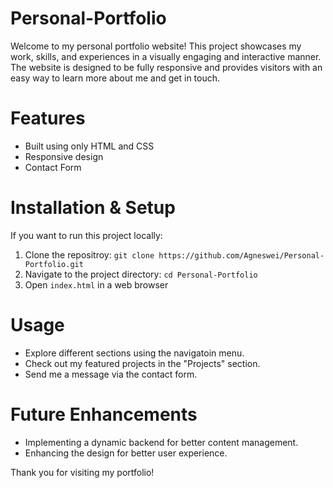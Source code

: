 # Personal-Portfolio

Welcome to my personal portfolio website! This project showcases my work, skills, and experiences in a visually engaging and interactive manner. The website is designed to be fully responsive and provides visitors with an easy way to learn more about me and get in touch.

# Features
* Built using only HTML and CSS
* Responsive design
* Contact Form

# Installation & Setup

If you want to run this project locally:
1. Clone the repositroy:  `git clone https://github.com/Agneswei/Personal-Portfolio.git`
2. Navigate to the project directory:
`cd Personal-Portfolio`
3. Open `index.html` in a web browser

# Usage
* Explore different sections using the navigatoin menu.
* Check out my featured projects in the "Projects" section.
* Send me a message via the contact form.

# Future Enhancements
* Implementing a dynamic backend for better content management.
* Enhancing the design for better user experience.

Thank you for visiting my portfolio!

